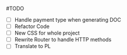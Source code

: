 #TODO

- [ ] Handle payment type when generating DOC
- [ ] Refactor Code
- [ ] New CSS for whole project
- [ ] Rewrite Router to handle HTTP methods
- [ ] Translate to PL
